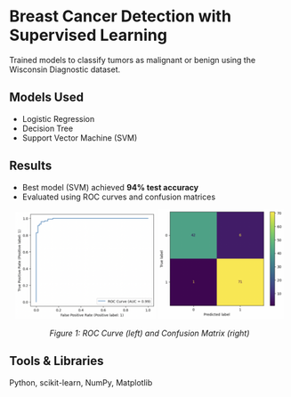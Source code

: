 # Breast Cancer Detection with Supervised Learning

Trained models to classify tumors as malignant or benign using the Wisconsin Diagnostic dataset.

## Models Used
- Logistic Regression
- Decision Tree
- Support Vector Machine (SVM)

## Results
- Best model (SVM) achieved **94% test accuracy**
- Evaluated using ROC curves and confusion matrices

<p align="center">
  <img src="ROC.png" width="50%" alt="ROC Curve">
  <img src="CM.png" width="45%" alt="Confusion Matrix">
</p>

<p align="center">
  <em>Figure 1: ROC Curve (left) and Confusion Matrix (right)</em>
</p>

## Tools & Libraries
Python, scikit-learn, NumPy, Matplotlib
